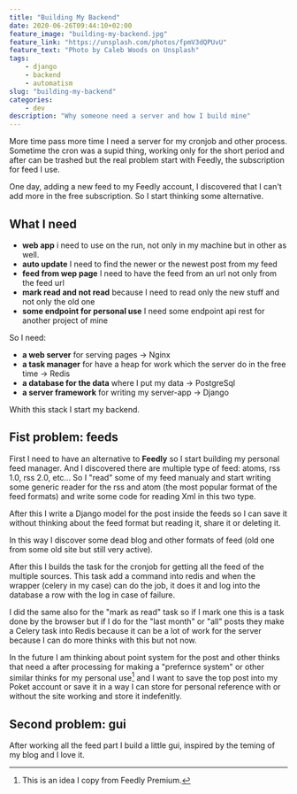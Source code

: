 ```yaml
---
title: "Building My Backend"
date: 2020-06-26T09:44:10+02:00
feature_image: "building-my-backend.jpg"
feature_link: "https://unsplash.com/photos/fpmV3dQPUvU"
feature_text: "Photo by Caleb Woods on Unsplash"
tags:
    - django
    - backend
    - automatism
slug: "building-my-backend"
categories: 
    - dev
description: "Why someone need a server and how I build mine"
---
```


More time pass more time I need a server for my cronjob and other process. 
Sometime the cron was a supid thing, working only for the short period and after can be trashed but the real problem start with Feedly, the subscription for feed I use.

One day, adding a new feed to my Feedly account, I discovered that I can't add more in the free subscription. 
So I start thinking some alternative.

## What I need

* __web app__ i need to use on the run, not only in my machine but in other as well.
* __auto update__ I need to find the newer or the newest post from my feed
* __feed from wep page__ I need to have the feed from an url not only from the feed url
* __mark read and not read__ because I need to read only the new stuff and not only the old one
* __some endpoint for personal use__ I need some endpoint api rest for another project of mine

So I need:

* __a web server__ for serving pages -> Nginx
* __a task manager__ for have a heap for work which the server do in the free time -> Redis
* __a database for the data__ where I put my data -> PostgreSql
* __a server framework__ for writing my server-app -> Django

Whith this stack I start my backend.

## Fist problem: feeds

First I need to have an alternative to __Feedly__ so I start building my personal feed manager.
And I discovered there are multiple type of feed: atoms, rss 1.0, rss 2.0, etc... So I "read" some of my feed manualy and start writing some generic reader for the rss and atom (the most popular format of the feed formats) and write some code for reading Xml in this two type.

After this I write a Django model for the post inside the feeds so I can save it without thinking about the feed format but reading it, share it or deleting it.

In this way I discover some dead blog and other formats of feed (old one from some old site but still very active).

After this I builds the task for the cronjob for getting all the feed of the multiple sources. This task add a command into redis and when the wrapper (celery in my case) can do the job, it does it and log into the database a row with the log in case of failure.

I did the same also for the "mark as read" task so if I mark one this is a task done by the browser but if I do for the "last month" or "all" posts they make a Celery task into Redis because it can be a lot of work for the server because I can do more thinks with this but not now. 

In the future I am thinking about point system for the post and other thinks that need a after processing for making a "prefernce system" or other similar thinks for my personal use[^1] and I want to save the top post into my Poket account or save it in a way I can store for personal reference with or without the site working and store it indefenitly.

## Second problem: gui

After working all the feed part I build a little gui, inspired by the teming of my blog and I love it. 


[^1]: This is an idea I copy from Feedly Premium. 

